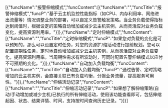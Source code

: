 [{"funcName":"报警伸缩模式","funcContent":[{"funcName":"","funcTitle":"报警伸缩模式","funcP":"基于云主机监控性能指标（如CPU、内存利用率、网络进出流量等）情况调整业务的部署，可以自定义告警触发策略。当业务负载使得指标达到阈值时，根据设定的策略自动增加或减少云主机实例，从而灵活应对业务负载变化，提高资源利用率。"}]},{"funcName":"定时伸缩模式","funcContent":[{"funcName":"","funcTitle":"定时伸缩模式","funcP":"如果您对负载的变化是可以预知的，那么可以设置定时任务，对您的资源扩/缩活动进行提前规划。您可以配置周期性任务，定时地自动增加或减少云主机实例，从而灵活应对业务负载变化，提高资源利用率。当周期性需求有所波动时，可同时配置告警伸缩模式以应付不可预期的变化。"}]},{"funcName":"自动加入负载均衡","funcContent":[{"funcName":"","funcTitle":"自动加入负载均衡","funcP":"通过告警、定时策略增加的云主机实例，会直接关联已有负载均衡，分担业务流量，提高服务可用性。"}]},{"funcName":"伸缩活动记录","funcContent":[{"funcName":"","funcTitle":"伸缩活动记录","funcP":"如果想了解伸缩策略(自动/手动增加或减少主机)已执行的所有伸缩活动，使用该功能查看即可，包括伸缩起因、状态、结果详情、时间，支持按时间查询历史记录。"}]}]